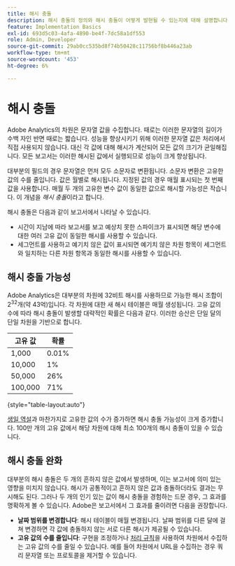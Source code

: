 ```yaml
---
title: 해시 충돌
description: 해시 충돌의 정의와 해시 충돌이 어떻게 발현될 수 있는지에 대해 설명합니다.
feature: Implementation Basics
exl-id: 693d5c03-4afa-4890-be4f-7dc58a1df553
role: Admin, Developer
source-git-commit: 29ab0cc535bd8f74b50428c11756bf8b446a23ab
workflow-type: tm+mt
source-wordcount: '453'
ht-degree: 6%

---
```


# 해시 충돌

Adobe Analytics의 차원은 문자열 값을 수집합니다. 때로는 이러한 문자열의 길이가 수백 자인 반면 때로는 짧습니다. 성능을 향상시키기 위해 이러한 문자열 값은 처리에서 직접 사용되지 않습니다. 대신 각 값에 대해 해시가 계산되어 모든 값의 크기가 균일해집니다. 모든 보고서는 이러한 해시된 값에서 실행되므로 성능이 크게 향상됩니다.

대부분의 필드의 경우 문자열은 먼저 모두 소문자로 변환됩니다. 소문자 변환은 고유한 값의 수를 줄입니다. 값은 월별로 해시됩니다. 지정된 값의 경우 매월 표시되는 첫 번째 값을 사용합니다. 매월 두 개의 고유한 변수 값이 동일한 값으로 해시할 가능성은 작습니다. 이 개념을 *해시 충돌*&#x200B;이라고 합니다.

해시 충돌은 다음과 같이 보고서에서 나타날 수 있습니다.

* 시간이 지남에 따라 보고서를 보고 예상치 못한 스파이크가 표시되면 해당 변수에 대한 여러 고유 값이 동일한 해시를 사용할 수 있습니다.
* 세그먼트를 사용하고 예기치 않은 값이 표시되면 예기치 않은 차원 항목이 세그먼트와 일치하는 다른 차원 항목과 동일한 해시를 사용할 수 있습니다.

## 해시 충돌 가능성

Adobe Analytics은 대부분의 차원에 32비트 해시를 사용하므로 가능한 해시 조합이 2<sup>32</sup>개(약 43억)입니다. 각 차원에 대한 새 해시 테이블은 매월 생성됩니다. 고유 값의 수에 따라 해시 충돌이 발생할 대략적인 확률은 다음과 같다. 이러한 승산은 단일 달의 단일 차원을 기반으로 합니다.

| 고유 값 | 확률 |
| --- | --- |
| 1,000 | 0.01% |
| 10,000 | 1% |
| 50,000 | 26% |
| 100,000 | 71% |

{style="table-layout:auto"}

[생일 역설](https://en.wikipedia.org/wiki/Birthday_problem)과 마찬가지로 고유한 값의 수가 증가하면 해시 충돌 가능성이 크게 증가합니다. 100만 개의 고유 값에서 해당 차원에 대해 최소 100개의 해시 충돌이 있을 수 있습니다.

## 해시 충돌 완화

대부분의 해시 충돌은 두 개의 흔하지 않은 값에서 발생하며, 이는 보고서에 의미 있는 영향을 미치지 않습니다. 해시가 공통적이고 흔하지 않은 값과 충돌하더라도 결과는 무시해도 된다. 그러나 두 개의 인기 있는 값이 해시 충돌을 경험하는 드문 경우, 그 효과를 명확하게 볼 수 있습니다. Adobe은 보고서에서 그 효과를 줄이려면 다음을 권장합니다.

* **날짜 범위를 변경합니다**: 해시 테이블이 매월 변경됩니다. 날짜 범위를 다른 달에 걸쳐 변경하면 각 값에 충돌하지 않는 서로 다른 해시가 제공될 수 있습니다.
* **고유 값의 수를 줄입니다**: 구현을 조정하거나 [처리 규칙](/help/admin/admin/c-manage-report-suites/c-edit-report-suites/general/c-processing-rules/processing-rules.md)을 사용하여 차원에서 수집하는 고유 값의 수를 줄일 수 있습니다. 예를 들어 차원에서 URL을 수집하는 경우 쿼리 문자열 또는 프로토콜을 제거할 수 있습니다.

<!-- https://wiki.corp.adobe.com/pages/viewpage.action?spaceKey=OmniArch&title=Uniques -->
